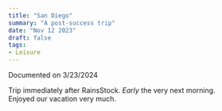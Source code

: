 ```yaml
---
title: "San Diego"
summary: "A post-success trip"
date: "Nov 12 2023"
draft: false
tags:
- Leisure
---
```

Documented on 3/23/2024

Trip immediately after RainsStock. *Early* the very next morning.  
Enjoyed our vacation very much.  
